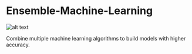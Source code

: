 Ensemble-Machine-Learning
========
![alt text](https://dz13w8afd47il.cloudfront.net/sites/default/files/imagecache/ppv4_main_book_cover/bookretailers/V08125_low.png "Emsemble Machine Learning")

Combine multiple machine learning algorithms to build models with higher accuracy.

